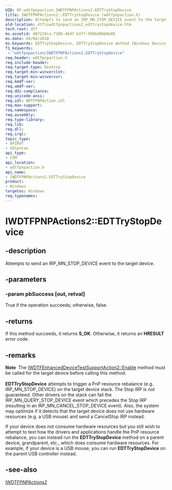 ```yaml
---
UID: NF:wdtfpnpaction.IWDTFPNPActions2.EDTTryStopDevice
title: IWDTFPNPActions2::EDTTryStopDevice (wdtfpnpaction.h)
description: Attempts to send an IRP_MN_STOP_DEVICE event to the target device.
old-location: dtf\iwdtfpnpactions2_edttrystopdevice.htm
tech.root: dtf
ms.assetid: 407210ca-7288-4647-b3ff-508bd8bb8e05
ms.date: 04/04/2018
ms.keywords: EDTTryStopDevice, EDTTryStopDevice method [Windows Device Testing Framework], EDTTryStopDevice method [Windows Device Testing Framework],IWDTFPNPActions2 interface, IWDTFPNPActions2 interface [Windows Device Testing Framework],EDTTryStopDevice method, IWDTFPNPActions2.EDTTryStopDevice, IWDTFPNPActions2::EDTTryStopDevice, dtf.iwdtfpnpactions2_edttrystopdevice, wdtfpnpaction/IWDTFPNPActions2::EDTTryStopDevice
f1_keywords:
 - "wdtfpnpaction/IWDTFPNPActions2.EDTTryStopDevice"
req.header: wdtfpnpaction.h
req.include-header: 
req.target-type: Desktop
req.target-min-winverclnt: 
req.target-min-winversvr: 
req.kmdf-ver: 
req.umdf-ver: 
req.ddi-compliance: 
req.unicode-ansi: 
req.idl: WDTFPNPAction.idl
req.max-support: 
req.namespace: 
req.assembly: 
req.type-library: 
req.lib: 
req.dll: 
req.irql: 
topic_type:
- APIRef
- kbSyntax
api_type:
- COM
api_location:
- wdtfpnpaction.h
api_name:
- IWDTFPNPActions2.EDTTryStopDevice
product:
- Windows
targetos: Windows
req.typenames: 
---
```


# IWDTFPNPActions2::EDTTryStopDevice


## -description


Attempts to send an IRP_MN_STOP_DEVICE event to the target device.


## -parameters




### -param pbSuccess [out, retval]

True if the operation succeeds; otherwise, false.


## -returns



If this method succeeds, it returns <b xmlns:loc="http://microsoft.com/wdcml/l10n">S_OK</b>. Otherwise, it returns an <b xmlns:loc="http://microsoft.com/wdcml/l10n">HRESULT</b> error code.




## -remarks



<div class="alert"><b>Note</b>  The <a href="https://docs.microsoft.com/windows-hardware/drivers/ddi/wdtfedtaction/nf-wdtfedtaction-iwdtfenhanceddevicetestsupportaction2-enable">IWDTFEnhancedDeviceTestSupportAction2::Enable</a>  
method must be called for the target device before calling this method.</div>
<div> </div>
<b>EDTTryStopDevice</b> attempts to trigger a PnP resource 
rebalance (e.g. IRP_MN_STOP_DEVICE) on the target device stack. The Stop IRP is not guaranteed. 
Other drivers on the stack can fail the IRP_MN_QUERY_STOP_DEVICE event which precedes the Stop IRP 
(resulting in an IRP_MN_CANCEL_STOP_DEVICE event). Also, the system may optimize if it detects 
that the target device does not use hardware resources (e.g. a USB mouse) and send a 
CancelStop IRP instead.

If your device does not consume hardware resources but you still wish to attempt to test how 
the drivers and applications handle the PnP resource rebalance, you can instead run the 
<b>EDTTryStopDevice</b> method on a parent device, grandparent, etc., 
which does consume hardware resources. For example, if your device is a USB mouse, you can run 
<b>EDTTryStopDevice</b> on the parent USB controller instead.




## -see-also




<a href="https://docs.microsoft.com/windows-hardware/drivers/ddi/index">IWDTFPNPActions2</a>
 

 

